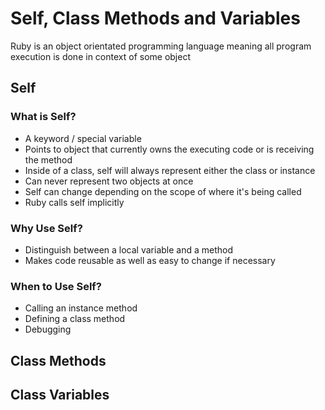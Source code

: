 # Self, Class Methods and Variables

Ruby is an object orientated programming language meaning all program execution is done in context of some object

## Self

### What is Self?

- A keyword / special variable
- Points to object that currently owns the executing code or is receiving the method
- Inside of a class, self will always represent either the class or instance
- Can never represent two objects at once
- Self can change depending on the scope of where it's being called
- Ruby calls self implicitly

### Why Use Self?

- Distinguish between a local variable and a method
- Makes code reusable as well as easy to change if necessary

### When to Use Self?

- Calling an instance method
- Defining a class method
- Debugging

## Class Methods

## Class Variables
